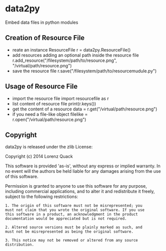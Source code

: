 data2py
=======

Embed data files in python modules

Creation of Resource File 
-------------------------
 - reate an instance ResourceFile
   r = data2py.ResourceFile()
 - add resources adding an optional path inside the resource file
   r.add_resource("/filesystem/path/to/resource.png", "/virtual/path/resource.png")
 - save the resource file
   r.save("/filesystem/path/to/resourcemudule.py")

Usage of Resource File
----------------------
 - import the resource file
   import resourcefile as r
 - list content of resource file
   print(r.keys())
 - get the content of a resource
   data = r.get("/virtual/path/resource.png")
 - if you need a file-like object
   filelike = r.open("/virtual/path/resource.png")
  

Copyright
---------
data2py is released under the zlib License:

Copyright (c) 2014 Lorenz Quack

This software is provided 'as-is', without any express or implied
warranty. In no event will the authors be held liable for any damages
arising from the use of this software.

Permission is granted to anyone to use this software for any purpose,
including commercial applications, and to alter it and redistribute it
freely, subject to the following restrictions:

    1. The origin of this software must not be misrepresented; you
    must not claim that you wrote the original software. If you use
    this software in a product, an acknowledgment in the product
    documentation would be appreciated but is not required.

    2. Altered source versions must be plainly marked as such, and
    must not be misrepresented as being the original software.

    3. This notice may not be removed or altered from any source
    distribution.
